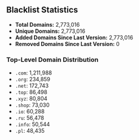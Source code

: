 ## Blacklist Statistics

- **Total Domains:** 2,773,016
- **Unique Domains:** 2,773,016
- **Added Domains Since Last Version:** 2,773,016
- **Removed Domains Since Last Version:** 0

### Top-Level Domain Distribution

-  `.com`: 1,211,988
-  `.org`: 234,859
-  `.net`: 172,743
-  `.top`: 86,498
-  `.xyz`: 80,804
-  `.shop`: 73,030
-  `.io`: 60,288
-  `.ru`: 56,478
-  `.info`: 50,544
-  `.pl`: 48,435
